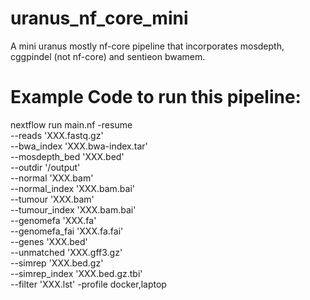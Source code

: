 # uranus_nf_core_mini
A mini uranus mostly nf-core pipeline that incorporates mosdepth, cggpindel (not nf-core) and sentieon bwamem.


# Example Code to run this pipeline:
nextflow run main.nf -resume \
--reads 'XXX.fastq.gz' \
--bwa_index 'XXX.bwa-index.tar' \
--mosdepth_bed 'XXX.bed' \
--outdir '/output' \
--normal 'XXX.bam' \
--normal_index 'XXX.bam.bai' \
--tumour 'XXX.bam' \
--tumour_index 'XXX.bam.bai' \
--genomefa 'XXX.fa' \
--genomefa_fai 'XXX.fa.fai' \
--genes 'XXX.bed' \
--unmatched 'XXX.gff3.gz' \
--simrep 'XXX.bed.gz' \
--simrep_index 'XXX.bed.gz.tbi' \
--filter 'XXX.lst' -profile docker,laptop

